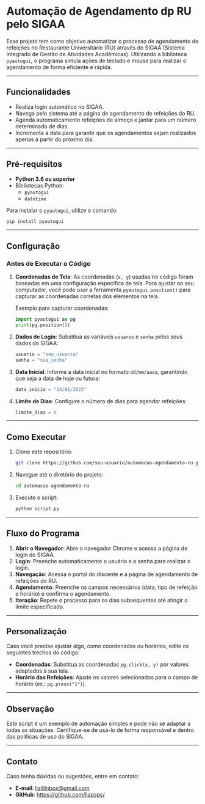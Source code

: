 # Automação de Agendamento dp RU pelo SIGAA

Esse projeto tem como objetivo automatizar o processo de agendamento de refeições no Restaurante Universitário (RU) através do SIGAA (Sistema Integrado de Gestão de Atividades Acadêmicas). Utilizando a biblioteca `pyautogui`, o programa simula ações de teclado e mouse para realizar o agendamento de forma eficiente e rápida.

---

## Funcionalidades

- Realiza login automático no SIGAA.
- Navega pelo sistema até a página de agendamento de refeições do RU.
- Agenda automaticamente refeições de almoço e jantar para um número determinado de dias.
- Incrementa a data para garantir que os agendamentos sejam realizados apenas a partir do próximo dia.

---

## Pré-requisitos

- **Python 3.6 ou superior**
- Bibliotecas Python:
  - `pyautogui`
  - `datetime`

Para instalar o `pyautogui`, utilize o comando:
```bash
pip install pyautogui
```

---

## Configuração

### Antes de Executar o Código

1. **Coordenadas de Tela**: 
   As coordenadas (`x, y`) usadas no código foram baseadas em uma configuração específica de tela. Para ajustar ao seu computador, você pode usar a ferramenta `pyautogui.position()` para capturar as coordenadas corretas dos elementos na tela.

   Exemplo para capturar coordenadas:
   ```python
   import pyautogui as pg
   print(pg.position())
   ```

2. **Dados de Login**:
   Substitua as variáveis `usuario` e `senha` pelos seus dados do SIGAA:
   ```python
   usuario = "seu_usuario"
   senha = "sua_senha"
   ```

3. **Data Inicial**:
   Informe a data inicial no formato `dd/mm/aaaa`, garantindo que seja a data de hoje ou futura:
   ```python
   data_inicio = "14/01/2025"
   ```

4. **Limite de Dias**:
   Configure o número de dias para agendar refeições:
   ```python
   limite_dias = 8
   ```

---

## Como Executar

1. Clone este repositório:
   ```bash
   git clone https://github.com/seu-usuario/automacao-agendamento-ru.git
   ```

2. Navegue até o diretório do projeto:
   ```bash
   cd automacao-agendamento-ru
   ```

3. Execute o script:
   ```bash
   python script.py
   ```

---

## Fluxo do Programa

1. **Abrir o Navegador**: Abre o navegador Chrome e acessa a página de login do SIGAA.
2. **Login**: Preenche automaticamente o usuário e a senha para realizar o login.
3. **Navegação**: Acessa o portal do discente e a página de agendamento de refeições do RU.
4. **Agendamento**: Preenche os campos necessários (data, tipo de refeição e horário) e confirma o agendamento.
5. **Iteração**: Repete o processo para os dias subsequentes até atingir o limite especificado.

---

## Personalização

Caso você precise ajustar algo, como coordenadas ou horários, edite os seguintes trechos do código:

- **Coordenadas**: Substitua as coordenadas `pg.click(x, y)` por valores adaptados à sua tela.
- **Horário das Refeições**: Ajuste os valores selecionados para o campo de horário (ex.: `pg.press("1")`).

---

## Observação

Este script é um exemplo de automação simples e pode não se adaptar a todas as situações. Certifique-se de usá-lo de forma responsável e dentro das políticas de uso do SIGAA.

---

## Contato

Caso tenha dúvidas ou sugestões, entre em contato:

- **E-mail**: lialilinbox@gmail.com
- **GitHub**: https://github.com/liapsps/
